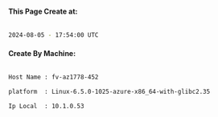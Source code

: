 
   
#### This Page Create at:

```bash

2024-08-05 - 17:54:00 UTC

```

#### Create By Machine:

```bash

Host Name : fv-az1778-452

platform  : Linux-6.5.0-1025-azure-x86_64-with-glibc2.35

Ip Local  : 10.1.0.53

```

